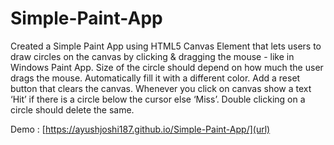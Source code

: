 # Simple-Paint-App
Created a Simple Paint App using HTML5 Canvas Element that lets users to draw circles on the canvas by clicking & dragging the mouse - like in Windows Paint App.
Size of the circle should depend on how much the user drags the mouse.
Automatically fill it with a different color.
Add a reset button that clears the canvas.
Whenever you click on canvas show a text ‘Hit’ if there is a circle below the cursor else ‘Miss’.
Double clicking on a circle should delete the same.

Demo : [https://ayushjoshi187.github.io/Simple-Paint-App/](url)
